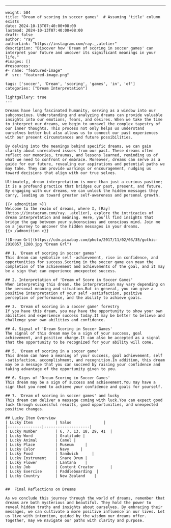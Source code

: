 ---
    weight: 504
    title: "Dream of scoring in soccer games"  # Assuming 'title' column exists
    date: 2024-10-13T07:40:00+08:00
    lastmod: 2024-10-13T07:40:00+08:00
    draft: false
    author: "ray"
    authorLink: "https://instagram.com/ray._.atelier"
    description: "Discover how 'Dream of scoring in soccer games' can interpret your future and uncover its significant meanings in your life."
    #images: []
    #resources:
    #- name: "featured-image"
    #  src: "featured-image.png"
    
    tags: ['soccer', 'Dream', 'scoring', 'games', 'in', 'of']
    categories: ["Dream Interpretation"]
    
    lightgallery: true
    ---
    
    Dreams have long fascinated humanity, serving as a window into our subconscious. Understanding and analyzing dreams can provide valuable insights into our emotions, fears, and desires. When we take the time to interpret our dreams, we begin to unravel the complex tapestry of our inner thoughts. This process not only helps us understand ourselves better but also allows us to connect our past experiences with our present circumstances and future possibilities.
    
    By delving into the meanings behind specific dreams, we can gain clarity about unresolved issues from our past. These dreams often reflect our memories, traumas, and lessons learned, reminding us of what we need to confront or embrace. Moreover, dreams can serve as a guide for our future, revealing our aspirations and potential paths we may take. They can provide warnings or encouragement, nudging us toward decisions that align with our true selves.
    
    Ultimately, dream interpretation is more than just a curious pastime; it is a profound practice that bridges our past, present, and future. By engaging with our dreams, we can unlock the hidden messages they carry, leading us toward greater self-awareness and personal growth.
    
    {{< admonition >}}
    Welcome to the realm of dreams, where I, [Ray](https://instagram.com/ray._.atelier), explore the intricacies of dream interpretation and meaning. Here, you’ll find insights that bridge the gap between your subconscious and conscious mind. Join me on a journey to uncover the hidden messages in your dreams.
    {{< /admonition >}}
    
    ![Dream Grl](https://cdn.pixabay.com/photo/2017/11/02/03/35/gothic-2910057_1280.jpg "Dream Grl")
    
    ## 1. 'Dream of scoring in soccer games'
    This dream can symbolize self -achievement, rise in confidence, and opportunities for success.Scoring in the soccer game can mean the completion of the achievement and achievements of the goal, and it may be a sign that can experience unexpected success.
    
    ## 2. Interpretation of 'Dream of Score in Soccer Games'
    When interpreting this dream, the interpretation may vary depending on the personal meaning and situation.But in general, you can give a positive interpretation of your self -satisfaction, positive perception of performance, and the ability to achieve goals.
    
    ## 3. 'Dream of scoring in a soccer game' forestry
    If you have this dream, you may have the opportunity to show your own abilities and experience success today.It may be better to believe and challenge your own abilities and confidence.
    
    ## 4. Signal of 'Dream Scoring in Soccer Games'
    The signal of this dream may be a sign of your success, goal achievement, and positive change.It can also be accepted as a signal that the opportunity to be recognized for your ability will come.
    
    ## 5. 'Dream of scoring in a soccer game'
    This dream can have a meaning of your success, goal achievement, self -satisfaction, accomplishment, and recognition.In addition, this dream may be a message that you can succeed by raising your confidence and taking advantage of the opportunity given to you.
    
    ## 6. Signs of 'Dream Scoring in Soccer Games'
    This dream may be a sign of success and achievement.You may have a sign that you need to achieve your confidence and goals for yourself.
    
    ## 7. 'Dream of scoring in soccer games' and lucky
    This dream can deliver a message coming with luck.You can expect good luck through successful results, good opportunities, and unexpected positive changes.
    
    ## Lucky Item Overview
    | Lucky Item          | Value              |
    |---------------|--------------------|
    | Lucky Number        | 6, 7, 13, 18, 29, 41  |
    | Lucky Word          | Gratitude |
    | Lucky Animal        | Camel |
    | Lucky Place         | Museum     |
    | Lucky Color         | Navy     |
    | Lucky Food          | Sandwich      |
    | Lucky Instrument    | Snare Drum |
    | Lucky Flower        | Lantana    |
    | Lucky Job           | Content Creator       |
    | Lucky Exercise      | Paddleboarding  |
    | Lucky Country       | New Zealand    |
    
    
    ##  Final Reflections on Dreams
    
    As we conclude this journey through the world of dreams, remember that dreams are both mysterious and beautiful. They hold the power to reveal hidden truths and insights about ourselves. By embracing their messages, we can cultivate a more positive influence in our lives. Let us live with intention, guided by the wisdom our dreams offer. Together, may we navigate our paths with clarity and purpose.
    